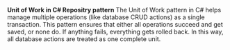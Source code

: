 **Unit of Work in C# Repositry pattern**
The Unit of Work pattern in C# helps manage multiple operations (like database CRUD actions) as a single transaction. 
This pattern ensures that either all operations succeed and get saved, or none do. 
If anything fails, everything gets rolled back. In this way, all database actions are treated as one complete unit.
